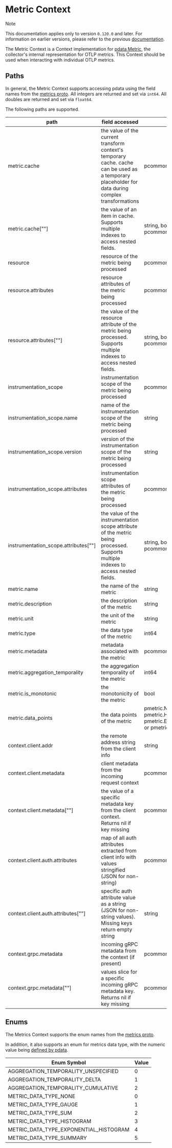 # Metric Context

> [!NOTE]
> This documentation applies only to version `0.120.0` and later. For information on earlier versions, please refer to the previous [documentation](https://github.com/open-telemetry/opentelemetry-collector-contrib/blob/release/0.119.x/pkg/ottl/contexts/ottlmetric/README.md).

The Metric Context is a Context implementation for [pdata Metric](https://github.com/open-telemetry/opentelemetry-collector/tree/main/pdata/pmetric), the collector's internal representation for OTLP metrics.  This Context should be used when interacting with individual OTLP metrics.

## Paths
In general, the Metric Context supports accessing pdata using the field names from the [metrics proto](https://github.com/open-telemetry/opentelemetry-proto/blob/main/opentelemetry/proto/metrics/v1/metrics.proto).  All integers are returned and set via `int64`.  All doubles are returned and set via `float64`.

The following paths are supported.

| path                                   | field accessed                                                                                                                                     | type                                                                                                                                        |
|----------------------------------------|----------------------------------------------------------------------------------------------------------------------------------------------------|---------------------------------------------------------------------------------------------------------------------------------------------|
| metric.cache                           | the value of the current transform context's temporary cache. cache can be used as a temporary placeholder for data during complex transformations | pcommon.Map                                                                                                                                 |
| metric.cache\[""\]                     | the value of an item in cache. Supports multiple indexes to access nested fields.                                                                  | string, bool, int64, float64, pcommon.Map, pcommon.Slice, []byte or nil                                                                     |
| resource                               | resource of the metric being processed                                                                                                             | pcommon.Resource                                                                                                                            |
| resource.attributes                    | resource attributes of the metric being processed                                                                                                  | pcommon.Map                                                                                                                                 |
| resource.attributes\[""\]              | the value of the resource attribute of the metric being processed. Supports multiple indexes to access nested fields.                              | string, bool, int64, float64, pcommon.Map, pcommon.Slice, []byte or nil                                                                     |
| instrumentation_scope                  | instrumentation scope of the metric being processed                                                                                                | pcommon.InstrumentationScope                                                                                                                |
| instrumentation_scope.name             | name of the instrumentation scope of the metric being processed                                                                                    | string                                                                                                                                      |
| instrumentation_scope.version          | version of the instrumentation scope of the metric being processed                                                                                 | string                                                                                                                                      |
| instrumentation_scope.attributes       | instrumentation scope attributes of the metric being processed                                                                                     | pcommon.Map                                                                                                                                 |
| instrumentation_scope.attributes\[""\] | the value of the instrumentation scope attribute of the metric being processed. Supports multiple indexes to access nested fields.                 | string, bool, int64, float64, pcommon.Map, pcommon.Slice, []byte or nil                                                                     |
| metric.name                            | the name of the metric                                                                                                                             | string                                                                                                                                      |
| metric.description                     | the description of the metric                                                                                                                      | string                                                                                                                                      |
| metric.unit                            | the unit of the metric                                                                                                                             | string                                                                                                                                      |
| metric.type                            | the data type of the metric                                                                                                                        | int64                                                                                                                                       |
| metric.metadata                        | metadata associated with the metric                                                                                                                | pcommon.Map                                                                                                                                 |
| metric.aggregation_temporality         | the aggregation temporality of the metric                                                                                                          | int64                                                                                                                                       |
| metric.is_monotonic                    | the monotonicity of the metric                                                                                                                     | bool                                                                                                                                        |
| metric.data_points                     | the data points of the metric                                                                                                                      | pmetric.NumberDataPointSlice, pmetric.HistogramDataPointSlice, pmetric.ExponentialHistogramDataPointSlice, or pmetric.SummaryDataPointSlice |
| context.client.addr                    | the remote address string from the client info                                                                                                     | string                                                                                                                                      |
| context.client.metadata                | client metadata from the incoming request context                                                                                                  | pcommon.Map                                                                                                                                 |
| context.client.metadata\[""\]          | the value of a specific metadata key from the client context. Returns nil if key missing                                                           | pcommon.Slice or nil                                                                                                                        |
| context.client.auth.attributes         | map of all auth attributes extracted from client info with values stringified (JSON for non-string)                                                | pcommon.Map                                                                                                                                 |
| context.client.auth.attributes\[""\]   | specific auth attribute value as a string (JSON for non-string values). Missing keys return empty string                                           | string                                                                                                                                      |
| context.grpc.metadata                  | incoming gRPC metadata from the context (if present)                                                                                               | pcommon.Map                                                                                                                                 |
| context.grpc.metadata\[""\]            | values slice for a specific incoming gRPC metadata key. Returns nil if key missing                                                                 | pcommon.Slice or nil                                                                                                                        |

## Enums

The Metrics Context supports the enum names from the [metrics proto](https://github.com/open-telemetry/opentelemetry-proto/blob/main/opentelemetry/proto/metrics/v1/metrics.proto).

In addition, it also supports an enum for metrics data type, with the numeric value being [defined by pdata](https://github.com/open-telemetry/opentelemetry-collector/blob/main/pdata/pmetric/metrics.go).

| Enum Symbol                            | Value |
|----------------------------------------|-------|
| AGGREGATION_TEMPORALITY_UNSPECIFIED    | 0     |
| AGGREGATION_TEMPORALITY_DELTA          | 1     |
| AGGREGATION_TEMPORALITY_CUMULATIVE     | 2     |
| METRIC_DATA_TYPE_NONE                  | 0     |
| METRIC_DATA_TYPE_GAUGE                 | 1     |
| METRIC_DATA_TYPE_SUM                   | 2     |
| METRIC_DATA_TYPE_HISTOGRAM             | 3     |
| METRIC_DATA_TYPE_EXPONENTIAL_HISTOGRAM | 4     |
| METRIC_DATA_TYPE_SUMMARY               | 5     |